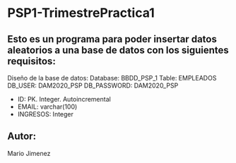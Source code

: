 # PSP1-TrimestrePractica1
## Esto es un programa para poder insertar datos aleatorios a una base de datos con los siguientes requisitos:
Diseño de la base de datos:
Database: BBDD_PSP_1
Table: EMPLEADOS
DB_USER: DAM2020_PSP
DB_PASSWORD: DAM2020_PSP
- ID: PK. Integer. Autoincremental
- EMAIL: varchar(100)
- INGRESOS: Integer

## Autor: 
Mario Jimenez

